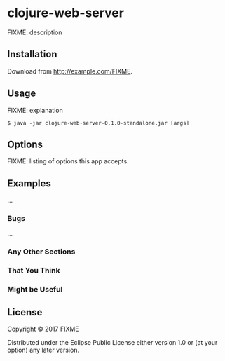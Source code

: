 # clojure-web-server

FIXME: description

## Installation

Download from http://example.com/FIXME.

## Usage

FIXME: explanation

    $ java -jar clojure-web-server-0.1.0-standalone.jar [args]

## Options

FIXME: listing of options this app accepts.

## Examples

...

### Bugs

...

### Any Other Sections
### That You Think
### Might be Useful

## License

Copyright © 2017 FIXME

Distributed under the Eclipse Public License either version 1.0 or (at
your option) any later version.
